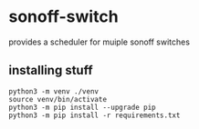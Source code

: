 # sonoff-switch
provides a scheduler for muiple sonoff switches

## installing stuff
```
python3 -m venv ./venv
source venv/bin/activate
python3 -m pip install --upgrade pip
python3 -m pip install -r requirements.txt
```
